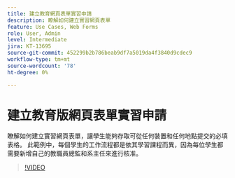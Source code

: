 ```yaml
---
title: 建立教育網頁表單實習申請
description: 瞭解如何建立實習網頁表單
feature: Use Cases, Web Forms
role: User, Admin
level: Intermediate
jira: KT-13695
source-git-commit: 452299b2b786beab9df7a5019da4f3840d9cdec9
workflow-type: tm+mt
source-wordcount: '78'
ht-degree: 0%

---
```


# 建立教育版網頁表單實習申請

瞭解如何建立實習網頁表單，讓學生能夠存取可從任何裝置和任何地點提交的必填表格。 此範例中，每個學生的工作流程都是依其學習課程而異，因為每位學生都需要新增自己的教職員總監和系主任來進行核准。

>[!VIDEO](https://video.tv.adobe.com/v/3421853?quality=12&learn=on&hidetitle=true)
